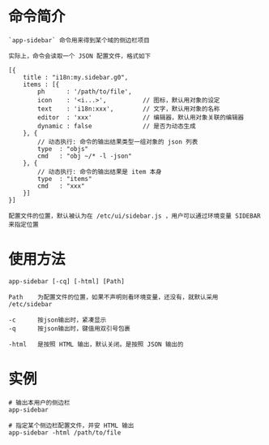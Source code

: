 # 命令简介 

    `app-sidebar` 命令用来得到某个域的侧边栏项目 
    
    实际上，命令会读取一个 JSON 配置文件，格式如下 
    
    [{
        title : "i18n:my.sidebar.g0",
        items : [{
            ph      : '/path/to/file',
            icon    : '<i...>',          // 图标，默认用对象的设定
            text    : 'i18n:xxx',        // 文字，默认用对象的名称
            editor  : 'xxx'              // 编辑器，默认用对象关联的编辑器
            dynamic : false              // 是否为动态生成
        }, {
            // 动态执行: 命令的输出结果类型一组对象的 json 列表
            type  : "objs"            
            cmd   : "obj ~/* -l -json"
        }, {
            // 动态执行: 命令的输出结果是 item 本身
            type  : "items"
            cmd   : "xxx"
        }]
    }]
    
    配置文件的位置，默认被认为在 /etc/ui/sidebar.js ，用户可以通过环境变量 SIDEBAR 来指定位置
  
# 使用方法

    app-sidebar [-cq] [-html] [Path]
    
    Path    为配置文件的位置，如果不声明则看环境变量，还没有，就默认采用 /etc/sidebar
    
    -c      按json输出时，紧凑显示
    -q      按json输出时，键值用双引号包裹
    
    -html   是按照 HTML 输出，默认关闭。是按照 JSON 输出的 

# 实例
    
    # 输出本用户的侧边栏
    app-sidebar  
    
    # 指定某个侧边栏配置文件，并安 HTML 输出
    app-sidebar -html /path/to/file